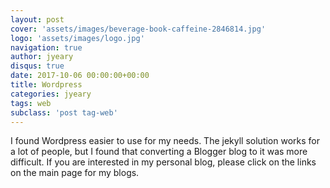 ```yaml
---
layout: post
cover: 'assets/images/beverage-book-caffeine-2846814.jpg'
logo: 'assets/images/logo.jpg'
navigation: true
author: jyeary
disqus: true
date: 2017-10-06 00:00:00+00:00
title: Wordpress
categories: jyeary
tags: web
subclass: 'post tag-web'
---
```


I found Wordpress easier to use for my needs. The jekyll solution works for a lot of people, but I found that converting a Blogger blog to it was more difficult. If you are interested in my personal blog, please click on the links on the main page for my blogs.
